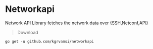 # Networkapi
Network API Library fetches the network data over {SSH,Netconf,API}

> Download
```
go get -u github.com/kgrvamsi/networkapi
```